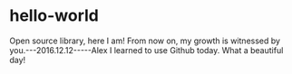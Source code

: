 # hello-world
Open source library, here I am! From now on, my growth is witnessed by you.---2016.12.12-----Alex
I learned to use Github today. What a beautiful day!

